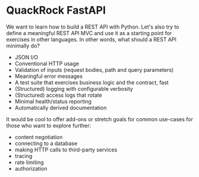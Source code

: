 # QuackRock FastAPI

We want to learn how to build a REST API with Python. Let's also try to define a meaningful REST API MVC and use it as a starting point for exercises in other languages. In other words, what should a REST API minimally do?

* JSON I/O
* Conventional HTTP usage
* Validation of inputs (request bodies, path and query parameters)
* Meaningful error messages
* A test suite that exercises business logic and the contract, fast
* (Structured) logging with configurable verbosity
* (Structured) access logs that rotate
* Minimal health/status reporting
* Automatically derived documentation

It would be cool to offer add-ons or stretch goals for common use-cases for those who want to explore further:

 * content negotiation
 * connecting to a database
 * making HTTP calls to third-party services
 * tracing
 * rate limiting
 * authorization
